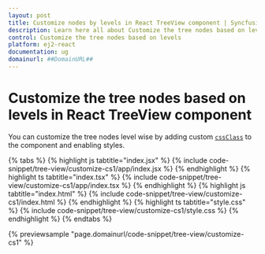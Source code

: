 ```yaml
---
layout: post
title: Customize nodes by levels in React TreeView component | Syncfusion
description: Learn here all about Customize the tree nodes based on levels in Syncfusion React TreeView component of Syncfusion Essential JS 2 and more.
control: Customize the tree nodes based on levels 
platform: ej2-react
documentation: ug
domainurl: ##DomainURL##
---
```


# Customize the tree nodes based on levels in React TreeView component

You can customize the tree nodes level wise by adding custom [`cssClass`](https://ej2.syncfusion.com/react/documentation/api/treeview/#cssclass) to the component and enabling styles.

{% tabs %}
{% highlight js tabtitle="index.jsx" %}
{% include code-snippet/tree-view/customize-cs1/app/index.jsx %}
{% endhighlight %}
{% highlight ts tabtitle="index.tsx" %}
{% include code-snippet/tree-view/customize-cs1/app/index.tsx %}
{% endhighlight %}
{% highlight js tabtitle="index.html" %}
{% include code-snippet/tree-view/customize-cs1/index.html %}
{% endhighlight %}
{% highlight ts tabtitle="style.css" %}
{% include code-snippet/tree-view/customize-cs1/style.css %}
{% endhighlight %}
{% endtabs %}

 {% previewsample "page.domainurl/code-snippet/tree-view/customize-cs1" %}